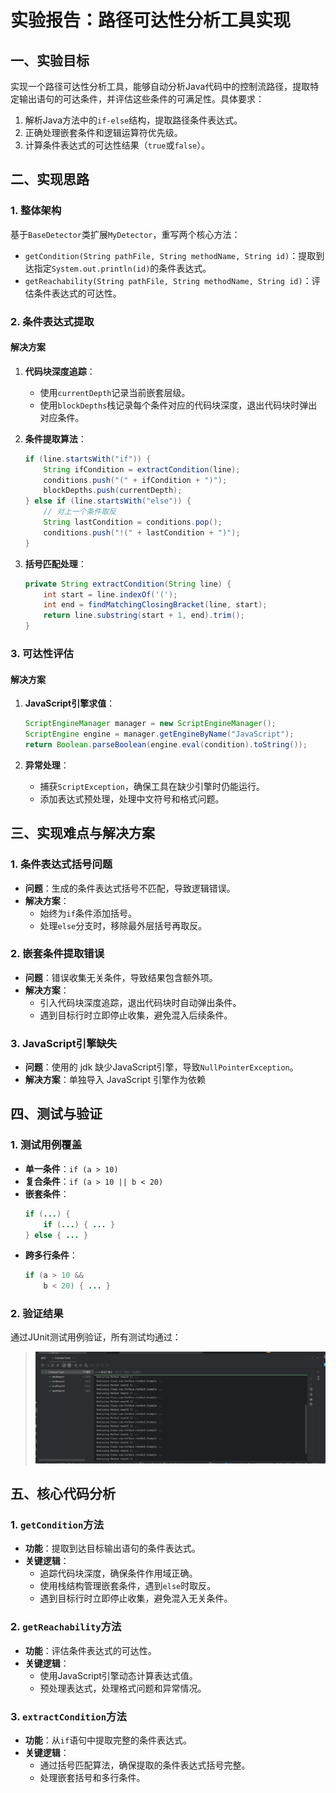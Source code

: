 # 实验报告：路径可达性分析工具实现

## 一、实验目标
实现一个路径可达性分析工具，能够自动分析Java代码中的控制流路径，提取特定输出语句的可达条件，并评估这些条件的可满足性。具体要求：
1. 解析Java方法中的`if-else`结构，提取路径条件表达式。
2. 正确处理嵌套条件和逻辑运算符优先级。
3. 计算条件表达式的可达性结果（`true`或`false`）。


## 二、实现思路

### 1. 整体架构
基于`BaseDetector`类扩展`MyDetector`，重写两个核心方法：
- `getCondition(String pathFile, String methodName, String id)`：提取到达指定`System.out.println(id)`的条件表达式。
- `getReachability(String pathFile, String methodName, String id)`：评估条件表达式的可达性。

### 2. 条件表达式提取
#### 解决方案
1. **代码块深度追踪**：
    - 使用`currentDepth`记录当前嵌套层级。
    - 使用`blockDepths`栈记录每个条件对应的代码块深度，退出代码块时弹出对应条件。

2. **条件提取算法**：
   ```java
   if (line.startsWith("if")) {
       String ifCondition = extractCondition(line);
       conditions.push("(" + ifCondition + ")");
       blockDepths.push(currentDepth);
   } else if (line.startsWith("else")) {
       // 对上一个条件取反
       String lastCondition = conditions.pop();
       conditions.push("!(" + lastCondition + ")");
   }
   ```

3. **括号匹配处理**：
   ```java
   private String extractCondition(String line) {
       int start = line.indexOf('(');
       int end = findMatchingClosingBracket(line, start);
       return line.substring(start + 1, end).trim();
   }
   ```

### 3. 可达性评估

#### 解决方案
1. **JavaScript引擎求值**：
   ```java
   ScriptEngineManager manager = new ScriptEngineManager();
   ScriptEngine engine = manager.getEngineByName("JavaScript");
   return Boolean.parseBoolean(engine.eval(condition).toString());
   ```

2. **异常处理**：
    - 捕获`ScriptException`，确保工具在缺少引擎时仍能运行。
    - 添加表达式预处理，处理中文符号和格式问题。


## 三、实现难点与解决方案

### 1. 条件表达式括号问题
- **问题**：生成的条件表达式括号不匹配，导致逻辑错误。
- **解决方案**：
    - 始终为`if`条件添加括号。
    - 处理`else`分支时，移除最外层括号再取反。

### 2. 嵌套条件提取错误
- **问题**：错误收集无关条件，导致结果包含额外项。
- **解决方案**：
    - 引入代码块深度追踪，退出代码块时自动弹出条件。
    - 遇到目标行时立即停止收集，避免混入后续条件。

### 3. JavaScript引擎缺失
- **问题**：使用的 jdk 缺少JavaScript引擎，导致`NullPointerException`。
- **解决方案**：单独导入 JavaScript 引擎作为依赖


## 四、测试与验证
### 1. 测试用例覆盖
- **单一条件**：`if (a > 10)`
- **复合条件**：`if (a > 10 || b < 20)`
- **嵌套条件**：
  ```java
  if (...) {
      if (...) { ... }
  } else { ... }
  ```
- **跨多行条件**：
  ```java
  if (a > 10 && 
      b < 20) { ... }
  ```

### 2. 验证结果
通过JUnit测试用例验证，所有测试均通过：
> ![img_3.png](assets/img_3.png)

## 五、核心代码分析
### 1. `getCondition`方法
- **功能**：提取到达目标输出语句的条件表达式。
- **关键逻辑**：
    - 追踪代码块深度，确保条件作用域正确。
    - 使用栈结构管理嵌套条件，遇到`else`时取反。
    - 遇到目标行时立即停止收集，避免混入无关条件。

### 2. `getReachability`方法
- **功能**：评估条件表达式的可达性。
- **关键逻辑**：
    - 使用JavaScript引擎动态计算表达式值。
    - 预处理表达式，处理格式问题和异常情况。

### 3. `extractCondition`方法
- **功能**：从`if`语句中提取完整的条件表达式。
- **关键逻辑**：
    - 通过括号匹配算法，确保提取的条件表达式括号完整。
    - 处理嵌套括号和多行条件。